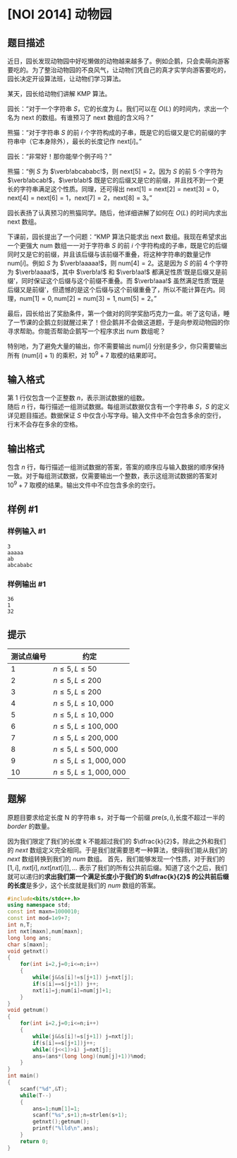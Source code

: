 # [NOI 2014] 动物园

## 题目描述

近日，园长发现动物园中好吃懒做的动物越来越多了。例如企鹅，只会卖萌向游客要吃的。为了整治动物园的不良风气，让动物们凭自己的真才实学向游客要吃的，园长决定开设算法班，让动物们学习算法。

某天，园长给动物们讲解 KMP 算法。

园长：“对于一个字符串 $S$，它的长度为 $L$。我们可以在 $O(L)$ 的时间内，求出一个名为 $\mathrm{next}$ 的数组。有谁预习了 $\mathrm{next}$ 数组的含义吗？”

熊猫：“对于字符串 $S$ 的前 $i$ 个字符构成的子串，既是它的后缀又是它的前缀的字符串中（它本身除外），最长的长度记作 $\mathrm{next}[i]$。”

园长：“非常好！那你能举个例子吗？”

熊猫：“例 $S$ 为 $\verb!abcababc!$，则 $\mathrm{next}[5]=2$。因为 $S$ 的前 $5$ 个字符为 $\verb!abcab!$，$\verb!ab!$ 既是它的后缀又是它的前缀，并且找不到一个更长的字符串满足这个性质。同理，还可得出 $\mathrm{next}[1] = \mathrm{next}[2] = \mathrm{next}[3] = 0$，$\mathrm{next}[4] = \mathrm{next}[6] = 1$，$\mathrm{next}[7] = 2$，$\mathrm{next}[8] = 3$。”

园长表扬了认真预习的熊猫同学。随后，他详细讲解了如何在 $O(L)$ 的时间内求出 $\mathrm{next}$ 数组。

下课前，园长提出了一个问题：“KMP 算法只能求出 $\mathrm{next}$ 数组。我现在希望求出一个更强大 $\mathrm{num}$ 数组一一对于字符串 $S$ 的前 $i$ 个字符构成的子串，既是它的后缀同时又是它的前缀，并且该后缀与该前缀不重叠，将这种字符串的数量记作 $\mathrm{num}[i]$。例如 $S$ 为 $\verb!aaaaa!$，则 $\mathrm{num}[4] = 2$。这是因为 $S$ 的前 $4$ 个字符为 $\verb!aaaa!$，其中 $\verb!a!$ 和 $\verb!aa!$ 都满足性质‘既是后缀又是前缀’，同时保证这个后缀与这个前缀不重叠。而 $\verb!aaa!$ 虽然满足性质‘既是后缀又是前缀’，但遗憾的是这个后缀与这个前缀重叠了，所以不能计算在内。同理，$\mathrm{num}[1] = 0,\mathrm{num}[2] = \mathrm{num}[3] = 1,\mathrm{num}[5] = 2$。”

最后，园长给出了奖励条件，第一个做对的同学奖励巧克力一盒。听了这句话，睡了一节课的企鹅立刻就醒过来了！但企鹅并不会做这道题，于是向参观动物园的你寻求帮助。你能否帮助企鹅写一个程序求出 $\mathrm{num}$ 数组呢？

特别地，为了避免大量的输出，你不需要输出 $\mathrm{num}[i]$ 分别是多少，你只需要输出所有 $(\mathrm{num}[i]+1)$ 的乘积，对 $10^9 + 7$ 取模的结果即可。

## 输入格式

第 $1$ 行仅包含一个正整数 $n$，表示测试数据的组数。  
随后 $n$ 行，每行描述一组测试数据。每组测试数据仅含有一个字符串 $S$，$S$ 的定义详见题目描述。数据保证 $S$ 中仅含小写字母。输入文件中不会包含多余的空行，行末不会存在多余的空格。

## 输出格式

包含 $n$ 行，每行描述一组测试数据的答案，答案的顺序应与输入数据的顺序保持一致。对于每组测试数据，仅需要输出一个整数，表示这组测试数据的答案对 $10^9+7$ 取模的结果。输出文件中不应包含多余的空行。

## 样例 #1

### 样例输入 #1

```
3
aaaaa
ab
abcababc
```

### 样例输出 #1

```
36
1
32
```

## 提示

测试点编号| 约定
-|-  
1| $n \le 5, L \le 50$  
2| $n \le 5, L \le 200$  
3| $n \le 5, L \le 200$  
4| $n \le 5, L \le 10,000$  
5| $n \le 5, L \le 10,000$  
6| $n \le 5, L \le 100,000$  
7| $n \le 5, L \le 200,000$   
8| $n \le 5, L \le 500,000$  
9| $n \le 5, L \le 1,000,000$  
10| $n \le 5, L \le 1,000,000$

## 题解
原题目要求给定长度 N 的字符串 s，对于每一个前缀 $p\mathrm{re}(s,i)$,长度不超过一半的 $border$ 的数量。

因为我们限定了我们的长度 k 不能超过我们的 $\dfrac{k}{2}$，除此之外和我们的 $next$ 数组定义完全相同。于是我们就需要思考一种算法，使得我们能从我们的 $next$ 数组转换到我们的 $num$ 数组。
首先，我们能够发现一个性质，对于我们的 $[1,i]$, $nxt[i],nxt[nxt[i]],\dots$ 表示了我们的所有公共前后缀。知道了这个之后，我们就可以递归的**求出我们第一个满足长度小于我们的 $\dfrac{k}{2}$ 的公共前后缀的长度**是多少，这个长度就是我们的 $num$ 数组的答案。



```cpp
#include<bits/stdc++.h>
using namespace std;
const int maxn=1000010;
const int mod=1e9+7;
int n,T;
int nxt[maxn],num[maxn];
long long ans;
char s[maxn];
void getnxt()
{
    for(int i=2,j=0;i<=n;i++)
    {
        while(j&&s[i]!=s[j+1]) j=nxt[j];
        if(s[i]==s[j+1]) j++;
        nxt[i]=j;num[i]=num[j]+1;
    }
}
void getnum()
{
    for(int i=2,j=0;i<=n;i++)
    {
        while(j&&s[i]!=s[j+1]) j=nxt[j];
        if(s[i]==s[j+1])j++;
        while((j<<1)>i) j=nxt[j];
        ans=(ans*(long long)(num[j]+1))%mod;
    }
}
int main()
{
    scanf("%d",&T);
    while(T--)
    {
        ans=1;num[1]=1;
        scanf("%s",s+1);n=strlen(s+1);
        getnxt();getnum();
        printf("%lld\n",ans);
    }
    return 0;
}
```